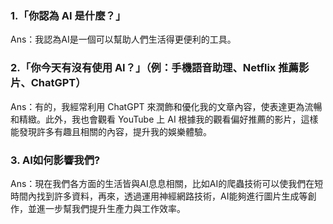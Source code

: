 ### 1.「你認為 AI 是什麼？」
Ans：我認為AI是一個可以幫助人們生活得更便利的工具。

### 2.「你今天有沒有使用 AI？」（例：手機語音助理、Netflix 推薦影片、ChatGPT）
Ans：有的，我經常利用 ChatGPT 來潤飾和優化我的文章內容，使表達更為流暢和精緻。此外，我也會觀看 YouTube 上 AI 根據我的觀看偏好推薦的影片，這樣能發現許多有趣且相關的內容，提升我的娛樂體驗。

### 3. AI如何影響我們?
Ans：現在我們各方面的生活皆與AI息息相關，比如AI的爬蟲技術可以使我們在短時間內找到許多資料，再來，透過運用神經網路技術，AI能夠進行圖片生成等創作，並進一步幫我們提升生產力與工作效率。
